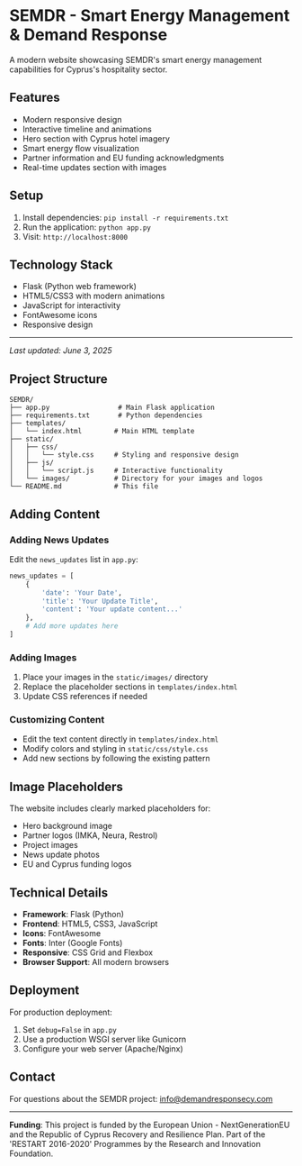 # SEMDR - Smart Energy Management & Demand Response

A modern website showcasing SEMDR's smart energy management capabilities for Cyprus's hospitality sector.

## Features

- Modern responsive design
- Interactive timeline and animations  
- Hero section with Cyprus hotel imagery
- Smart energy flow visualization
- Partner information and EU funding acknowledgments
- Real-time updates section with images

## Setup

1. Install dependencies: `pip install -r requirements.txt`
2. Run the application: `python app.py`
3. Visit: `http://localhost:8000`

## Technology Stack

- Flask (Python web framework)
- HTML5/CSS3 with modern animations
- JavaScript for interactivity
- FontAwesome icons
- Responsive design

---
*Last updated: June 3, 2025*

## Project Structure

```
SEMDR/
├── app.py                 # Main Flask application
├── requirements.txt       # Python dependencies
├── templates/
│   └── index.html        # Main HTML template
├── static/
│   ├── css/
│   │   └── style.css     # Styling and responsive design
│   ├── js/
│   │   └── script.js     # Interactive functionality
│   └── images/           # Directory for your images and logos
└── README.md             # This file
```

## Adding Content

### Adding News Updates
Edit the `news_updates` list in `app.py`:

```python
news_updates = [
    {
        'date': 'Your Date',
        'title': 'Your Update Title',
        'content': 'Your update content...'
    },
    # Add more updates here
]
```

### Adding Images
1. Place your images in the `static/images/` directory
2. Replace the placeholder sections in `templates/index.html`
3. Update CSS references if needed

### Customizing Content
- Edit the text content directly in `templates/index.html`
- Modify colors and styling in `static/css/style.css`
- Add new sections by following the existing pattern

## Image Placeholders

The website includes clearly marked placeholders for:
- Hero background image
- Partner logos (IMKA, Neura, Restrol)
- Project images
- News update photos
- EU and Cyprus funding logos

## Technical Details

- **Framework**: Flask (Python)
- **Frontend**: HTML5, CSS3, JavaScript
- **Icons**: FontAwesome
- **Fonts**: Inter (Google Fonts)
- **Responsive**: CSS Grid and Flexbox
- **Browser Support**: All modern browsers

## Deployment

For production deployment:
1. Set `debug=False` in `app.py`
2. Use a production WSGI server like Gunicorn
3. Configure your web server (Apache/Nginx)

## Contact

For questions about the SEMDR project: info@demandresponsecy.com

---

**Funding**: This project is funded by the European Union - NextGenerationEU and the Republic of Cyprus Recovery and Resilience Plan. Part of the 'RESTART 2016-2020' Programmes by the Research and Innovation Foundation. 